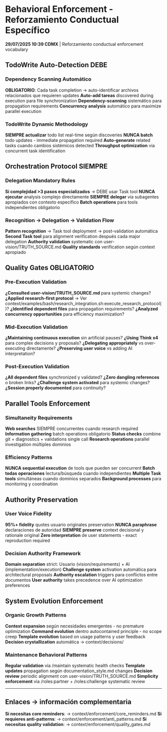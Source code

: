 # Behavioral Enforcement - Reforzamiento Conductual Específico

**29/07/2025 10:39 CDMX** | Reforzamiento conductual enforcement vocabulary

## TodoWrite Auto-Detection DEBE

### Dependency Scanning Automático
**OBLIGATORIO**: Cada task completion → auto-identificar archivos relacionados que requieren updates
**Auto-add tareas** discovered during execution para file synchronization
**Dependency-scanning** sistemático para propagation requirements
**Concurrency analysis** automático para maximize parallel execution

### TodoWrite Dynamic Methodology
**SIEMPRE actualizar** todo list real-time según discoveries
**NUNCA batch** todo updates - immediate propagation required
**Auto-generate** related tasks cuando cambios sistémicos detected
**Throughput optimization** via concurrent task identification

## Orchestration Protocol SIEMPRE

### Delegation Mandatory Rules
**Si complejidad >3 pasos especializados** → DEBE usar Task tool
**NUNCA ejecutar** analysis complejo directamente
**SIEMPRE delegar** via subagentes apropiados con contexto específico
**Batch operations** para tools independientes obligatorio

### Recognition → Delegation → Validation Flow
**Pattern recognition** → Task tool deployment → post-validation automática  
**Second Task tool** para alignment verification después cada major delegation
**Authority validation** systematic con user-vision/TRUTH_SOURCE.md
**Quality standards** verification según context apropiado

## Quality Gates OBLIGATORIO

### Pre-Execution Validation
**¿Consulted user-vision/TRUTH_SOURCE.md** para systemic changes?
**¿Applied research-first protocol** → Ver context/examples/bash/research_integration.sh:execute_research_protocol()?
**¿Identified dependent files** para propagation requirements?
**¿Analyzed concurrency opportunities** para efficiency maximization?

### Mid-Execution Validation  
**¿Maintaining continuous execution** sin artificial pauses?
**¿Using Think x4** para complex decisions y proposals?
**¿Delegating appropriately** vs over-executing directamente?
**¿Preserving user voice** vs adding AI interpretation?

### Post-Execution Validation
**¿All dependent files** synchronized y validated?
**¿Zero dangling references** o broken links?
**¿Challenge system activated** para systemic changes?
**¿Session properly documented** para continuity?

## Parallel Tools Enforcement

### Simultaneity Requirements
**Web searches** SIEMPRE concurrentes cuando research required
**Information gathering** batch operations obligatorio
**Status checks** combine git + diagnostics + validations single call
**Research operations** parallel investigation múltiples dominios

### Efficiency Patterns
**NUNCA sequential execution** de tools que pueden ser concurrent
**Batch todas operaciones** lectura/búsqueda cuando independientes
**Multiple Task tools** simultáneas cuando dominios separados
**Background processes** para monitoring y coordination

## Authority Preservation

### User Voice Fidelity
**95%+ fidelity** quotes usuario originales preservation
**NUNCA paraphrase** declaraciones de autoridad
**SIEMPRE preserve** context decisional y rationale original
**Zero interpretation** de user statements - exact reproduction required

### Decision Authority Framework
**Domain separation** strict: Usuario (vision/requirements) + AI (implementation/execution)
**Challenge system** activation automática para architectural proposals
**Authority escalation** triggers para conflictos entre documentos
**User authority** takes precedence over AI optimization preferences

## System Evolution Enforcement

### Organic Growth Patterns
**Context expansion** según necesidades emergentes - no premature optimization
**Command evolution** dentro autocontained principle - no scope creep
**Template evolution** based on usage patterns y user feedback
**Decision crystallization** automática → context/decisions/

### Maintenance Behavioral Patterns  
**Regular validation** via /maintain systematic health checks
**Template updates** propagation según documentation_style.md changes
**Decision review** periodic alignment con user-vision/TRUTH_SOURCE.md
**Simplicity enforcement** via /roles:partner + /roles:challenge systematic review

---

## Enlaces → información complementaria
**Si necesitas core reminders**: → context/enforcement/core_reminders.md
**Si requieres anti-patterns**: → context/enforcement/anti_patterns.md
**Si necesitas quality validation**: → context/enforcement/quality_gates.md